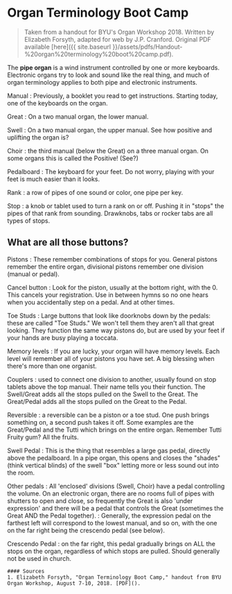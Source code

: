 # Organ Terminology Boot Camp
> Taken from a handout for BYU's Organ Workshop 2018. Written by Elizabeth Forsyth, adapted for web by J.P. Cranford. Original PDF available [here]({{ site.baseurl }}/assets/pdfs/Handout-%20organ%20terminology%20boot%20camp.pdf).

The **pipe organ** is a wind instrument controlled by one or more keyboards. Electronic organs try to look and sound like the real thing, and much of organ terminology applies to both pipe and electronic instruments.

Manual
: Previously, a booklet you read to get instructions. Starting today, one of the keyboards on the organ.

Great
: On a two manual organ, the lower manual.

Swell
: On a two manual organ, the upper manual. See how positive and uplifting the organ is?

Choir
: the third manual (below the Great) on a three manual organ. On some organs this is called the Positive! (See?)

Pedalboard
: The keyboard for your feet. Do not worry, playing with your feet is much easier than it looks.

Rank
: a row of pipes of one sound or color, one pipe per key.

Stop
: a knob or tablet used to turn a rank on or off. Pushing it in "stops" the pipes of that rank from sounding. Drawknobs, tabs or rocker tabs are all types of stops.

## What are all those buttons?
Pistons
: These remember combinations of stops for you. General pistons remember the entire organ, divisional pistons remember one division (manual or pedal).

Cancel button
: Look for the piston, usually at the bottom right, with the 0. This cancels your registration. Use in between hymns so no one hears when you accidentally step on a pedal. And at other times.

Toe Studs
: Large buttons that look like doorknobs down by the pedals: these are called "Toe Studs." We won't tell them they aren't all that great looking. They function the same way pistons do, but are used by your feet if your hands are busy playing a toccata.

Memory levels
: If you are lucky, your organ will have memory levels. Each level will remember all of your pistons you have set. A big blessing when there's more than one organist.

Couplers
: used to connect one division to another, usually found on stop tablets above the top manual. Their name tells you their function. The Swell/Great adds all the stops pulled on the Swell to the Great. The Great/Pedal adds all the stops pulled on the Great to the Pedal.

Reversible
: a reversible can be a piston or a toe stud. One push brings something on, a second push takes it off. Some examples are the Great/Pedal and the Tutti which brings on the entire organ. Remember Tutti Fruity gum? All the fruits.

Swell Pedal
: This is the thing that resembles a large gas pedal, directly above the pedalboard. In a pipe organ, this opens and closes the "shades" (think vertical blinds) of the swell "box" letting more or less sound out into the room.

Other pedals
: All 'enclosed' divisions (Swell, Choir) have a pedal controlling the volume. On an electronic organ, there are no rooms full of pipes with shutters to open and close, so frequently the Great is also 'under expression' and there will be a pedal that controls the Great (sometimes the Great AND the Pedal together).
: Generally, the expression pedal on the farthest left will correspond to the lowest manual, and so on, with the one on the far right being the crescendo pedal (see below).

Crescendo Pedal
: on the far right, this pedal gradually brings on ALL the stops on the organ, regardless of which stops are pulled. Should generally not be used in church.

```note
#### Sources
1. Elizabeth Forsyth, "Organ Terminology Boot Camp," handout from BYU Organ Workshop, August 7-10, 2018. [PDF]().
```

